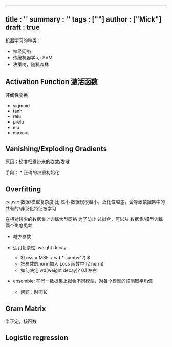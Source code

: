 

---
title : ''
summary : ''
tags : [""]
author : ["Mick"]
draft : true
---

机器学习的种类： 
* 神经网络
* 传统机器学习: SVM
* 决策树，随机森林


## Activation Function 激活函数
**非线性**变换
* sigmoid
* tanh
* relu
* prelu
* elu
* maxout


## Vanishing/Exploding  Gradients
原因：梯度相乘带来的收敛/发散

手段：
	* 正确的权重初始化




## Overfitting

cause: 数据/模型复杂度 比 过小
数据规模越小，泛化性越差，会导致数据集中的共有的/非泛化特征被学习

在相对较少的数据集上训练大型网络
为了防止 过拟合，可以从 数据集/模型训练两个角度思考


* 减少参数
* 惩罚复杂性: weight decay
	* $Loss = MSE + wd * sum(w^2) $
	* 把参数的norm加入 Loss 函数中(l2 norm)
	* 如何决定 wd(weight decay)?  0.1 左右

* ensemble: 在同一数据集上拟合不同模型，对每个模型的预测取平均值
	* 问题：时间长



 

## Gram Matrix
半正定，核函数



## Logistic regression







